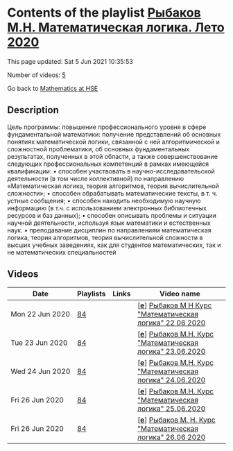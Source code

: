 # Contents of the playlist [Рыбаков М.Н. Математическая логика. Лето 2020](https://www.youtube.com/playlist?list=PLq3E5oubNNoBfTsNicmnQHZPYMPNMzRSH)

This page updated: Sat 5 Jun 2021 10:35:53

Number of videos: [5](#videos)

Go back to [Mathematics at HSE](../README.md)

## Description

Цель программы: повышение профессионального уровня в сфере фундаментальной  математики: получение представлений об основных понятиях математической логики, связанной с ней алгоритмической и сложностной проблематики, об основных фундаментальных результатах, полученных в этой области, а также совершенствование следующих профессиональных компетенций в рамках имеющейся квалификации: 
• способен участвовать в научно-исследовательской деятельности (в том числе коллективной) по направлению «Математическая логика, теория алгоритмов, теория вычислительной сложности»;
• способен обрабатывать математические тексты, в т. ч. устные сообщения;
• способен находить необходимую научную информацию (в т.ч. с использованием электронных библиотечных ресурсов и баз данных);
• способен описывать проблемы и ситуации научной деятельности, используя язык математики и естественных наук.
• преподавание дисциплин по направлениям математическая логика, теория алгоритмов, теория вычислительной сложности в высших учебных заведениях, как для студентов математических, так и не математических специальностей

## Videos

|Date|Playlists|Links|Video name|
|---|---|---|---|
| Mon&nbsp;22&nbsp;Jun&nbsp;2020 | [84](../playlists/84 "Рыбаков М.Н. Математическая логика. Лето 2020") |  | [[**e**](https://studio.youtube.com/video/EuF0SVrLGU8/edit "Edit")] [Рыбаков М Н  Курс "Математическая логика" 22 06 2020](https://www.youtube.com/watch?v=EuF0SVrLGU8&list=PLq3E5oubNNoBfTsNicmnQHZPYMPNMzRSH "Цель программы: повышение профессионального уровня в сфере фундаментальной  математики: получение представлений об основных понятиях математической логики, связанной с ней алгоритмической и сложностной проблематики, об основных фундаментальных результатах, полученных в этой области, а также совершенствование следующих профессиональных компетенций в рамках имеющейся квалификации:  • способен участвовать в научно-исследовательской деятельности (в том числе коллективной) по направлению «Математическая логика, теория алгоритмов, теория вычислительной сложности»; • способен обрабатывать математические тексты, в т. ч. устные сообщения; • способен находить необходимую научную информацию (в т.ч. с использованием электронных библиотечных ресурсов и баз данных); • способен описывать проблемы и ситуации научной деятельности, используя язык математики и естественных наук. • преподавание дисциплин по направлениям математическая логика, теория алгоритмов, теория вычислительной сложности в высших учебных заведениях, как для студентов математических, так и не математических специальностей") |
| Tue&nbsp;23&nbsp;Jun&nbsp;2020 | [84](../playlists/84 "Рыбаков М.Н. Математическая логика. Лето 2020") |  | [[**e**](https://studio.youtube.com/video/llvhHWXejCs/edit "Edit")] [Рыбаков М.Н.  Курс "Математическая логика" 23.06.2020](https://www.youtube.com/watch?v=llvhHWXejCs&list=PLq3E5oubNNoBfTsNicmnQHZPYMPNMzRSH) |
| Wed&nbsp;24&nbsp;Jun&nbsp;2020 | [84](../playlists/84 "Рыбаков М.Н. Математическая логика. Лето 2020") |  | [[**e**](https://studio.youtube.com/video/QIlqk0THdL0/edit "Edit")] [Рыбаков М.Н.  Курс "Математическая логика" 24.06.2020](https://www.youtube.com/watch?v=QIlqk0THdL0&list=PLq3E5oubNNoBfTsNicmnQHZPYMPNMzRSH) |
| Fri&nbsp;26&nbsp;Jun&nbsp;2020 | [84](../playlists/84 "Рыбаков М.Н. Математическая логика. Лето 2020") |  | [[**e**](https://studio.youtube.com/video/JaXJ5ftlPxA/edit "Edit")] [Рыбаков М.Н.  Курс "Математическая логика" 25.06.2020](https://www.youtube.com/watch?v=JaXJ5ftlPxA&list=PLq3E5oubNNoBfTsNicmnQHZPYMPNMzRSH) |
| Fri&nbsp;26&nbsp;Jun&nbsp;2020 | [84](../playlists/84 "Рыбаков М.Н. Математическая логика. Лето 2020") |  | [[**e**](https://studio.youtube.com/video/R3VgeOTvMdc/edit "Edit")] [Рыбаков М. Н.  Курс "Математическая логика" 26.06 2020](https://www.youtube.com/watch?v=R3VgeOTvMdc&list=PLq3E5oubNNoBfTsNicmnQHZPYMPNMzRSH) |
